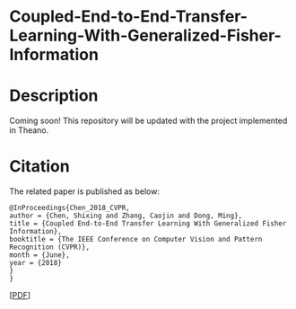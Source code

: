 # Coupled-End-to-End-Transfer-Learning-With-Generalized-Fisher-Information

# Description

Coming soon!
This repository will be updated with the project implemented in Theano.

# Citation

The related paper is published as below:

<pre><code>@InProceedings{Chen_2018_CVPR,
author = {Chen, Shixing and Zhang, Caojin and Dong, Ming},
title = {Coupled End-to-End Transfer Learning With Generalized Fisher Information},
booktitle = {The IEEE Conference on Computer Vision and Pattern Recognition (CVPR)},
month = {June},
year = {2018}
}
}</code></pre>

[[PDF](http://openaccess.thecvf.com/content_cvpr_2018//Chen_Copapersupled_End-to-End_Transfer_CVPR_2018_paper.pdf)] 
